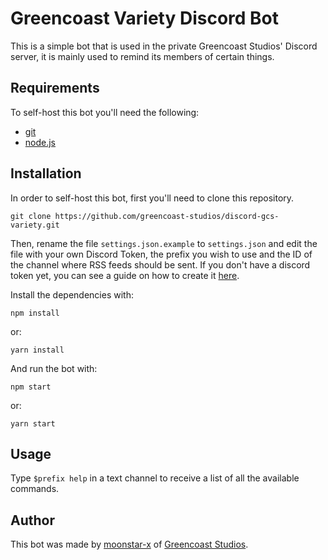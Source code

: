 # Greencoast Variety Discord Bot

This is a simple bot that is used in the private Greencoast Studios' Discord server, it is mainly used to remind its members of certain things.

## Requirements

To self-host this bot you'll need the following:

* [git](https://git-scm.com/)
* [node.js](https://nodejs.org/en/)

## Installation

In order to self-host this bot, first you'll need to clone this repository.

    git clone https://github.com/greencoast-studios/discord-gcs-variety.git

Then, rename the file `settings.json.example` to `settings.json` and edit the file with your own Discord Token, the prefix you wish to use and the ID of the channel where RSS feeds should be sent. If you don't have a discord token yet, you can see a guide on how to create it [here](https://github.com/moonstar-x/discord-downtime-notifier/wiki).

Install the dependencies with:

    npm install
  
or:

    yarn install

And run the bot with:

    npm start

or:

    yarn start

## Usage

Type `$prefix help` in a text channel to receive a list of all the available commands.

## Author

This bot was made by [moonstar-x](https://github.com/moonstar-x) of [Greencoast Studios](https://github.com/greencoast-studios).